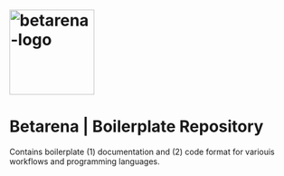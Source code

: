 <!--
╭─────
│ NOTE:
│ Betarena Branding
╰─────
-->

<h1
  align="left"
>
  <img
    src="https://user-images.githubusercontent.com/20924663/148760091-dea6a851-1aa9-4dbb-ac29-59f2ce2ad493.png"
    alt="betarena-logo"
    width=150
  />
</h1>

<!--
╭─────
│ NOTE:
│ Repository description(s)
╰─────
-->

# Betarena | Boilerplate Repository

Contains boilerplate (1) documentation and (2) code format for variouis workflows and programming languages.

